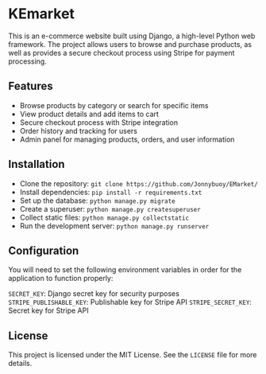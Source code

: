 # KEmarket
This is an e-commerce website built using Django, a high-level Python web framework. The project allows users to browse and purchase products, as well as provides a secure checkout process using Stripe for payment processing.

## Features
- Browse products by category or search for specific items
- View product details and add items to cart
- Secure checkout process with Stripe integration
- Order history and tracking for users
- Admin panel for managing products, orders, and user information

## Installation
- Clone the repository: `git clone https://github.com/Jonnybuoy/EMarket/`
- Install dependencies: `pip install -r requirements.txt`
- Set up the database: `python manage.py migrate`
- Create a superuser: `python manage.py createsuperuser`
- Collect static files: `python manage.py collectstatic`
- Run the development server: `python manage.py runserver`

## Configuration
You will need to set the following environment variables in order for the application to function properly:

`SECRET_KEY`: Django secret key for security purposes
`STRIPE_PUBLISHABLE_KEY`: Publishable key for Stripe API
`STRIPE_SECRET_KEY`: Secret key for Stripe API

## License
This project is licensed under the MIT License. See the `LICENSE` file for more details.